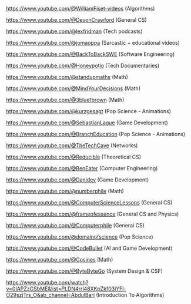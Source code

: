 https://www.youtube.com/@WilliamFiset-videos (Algorithms)

https://www.youtube.com/@DevonCrawford (General CS)

https://www.youtube.com/@lexfridman (Tech podcasts)

https://www.youtube.com/@jomaoppa (Sarcastic + educational videos)

https://www.youtube.com/@BackToBackSWE (Software Engineering)

https://www.youtube.com/@Honeypotio (Tech Documentaries)

https://www.youtube.com/@standupmaths (Math)

https://www.youtube.com/@MindYourDecisions (Math)

https://www.youtube.com/@3blue1brown (Math)

https://www.youtube.com/@kurzgesagt (Pop Science - Animations)

https://www.youtube.com/@SebastianLague (Game Development)

https://www.youtube.com/@BranchEducation (Pop Science - Animations)

https://www.youtube.com/@TheTechCave (Networks)

https://www.youtube.com/@Reducible (Theoretical CS)

https://www.youtube.com/@BenEater (Computer Engineering)

https://www.youtube.com/@Danidev (Game Development)

https://www.youtube.com/@numberphile (Math)

https://www.youtube.com/@ComputerScienceLessons (General CS)

https://www.youtube.com/@frameofessence (General CS and Physics)

https://www.youtube.com/@Computerphile (General CS)

https://www.youtube.com/@domainofscience (Pop Science)

https://www.youtube.com/@CodeBullet (AI and Game Development)

https://www.youtube.com/@Cosines (Math)

https://www.youtube.com/@ByteByteGo (System Design & CSF)

https://www.youtube.com/watch?v=0IAPZzGSbME&list=PLDN4rrl48XKpZkf03iYFl-O29szjTrs_O&ab_channel=AbdulBari (Introduction To Algorithms)
